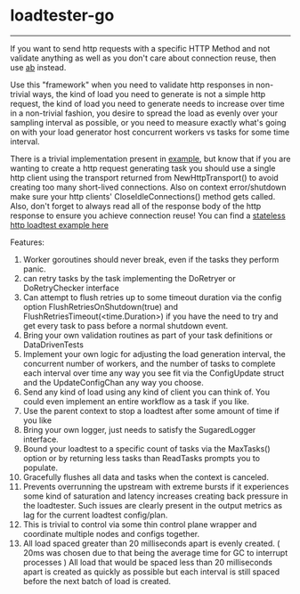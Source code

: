 # loadtester-go

---

If you want to send http requests with a specific HTTP Method and not validate anything as well as you don't care about connection reuse, then use [ab](https://httpd.apache.org/docs/2.4/programs/ab.html) instead.

Use this "framework" when you need to validate http responses in non-trivial ways, the kind of load you need to generate is not a simple http request, the kind of load you need to generate needs to increase over time in a non-trivial fashion, you desire to spread the load as evenly over your sampling interval as possible, or you need to measure exactly what's going on with your load generator host concurrent workers vs tasks for some time interval.

There is a trivial implementation present in [example](./loadtester/example/main.go), but know that if you are wanting to create a http request generating task you should use a single http client using the transport returned from NewHttpTransport() to avoid creating too many short-lived connections. Also on context error/shutdown make sure your http clients' CloseIdleConnections() method gets called. Also, don't forget to always read all of the response body of the http response to ensure you achieve connection reuse! You can find a [stateless http loadtest example here](./loadtester/example_http/main.go)
 
Features:

1. Worker goroutines should never break, even if the tasks they perform panic.
1. can retry tasks by the task implementing the DoRetryer or DoRetryChecker interface
1. Can attempt to flush retries up to some timeout duration via the config option FlushRetriesOnShutdown(true) and FlushRetriesTimeout(<time.Duration>) if you have the need to try and get every task to pass before a normal shutdown event.
1. Bring your own validation routines as part of your task definitions or DataDrivenTests
1. Implement your own logic for adjusting the load generation interval, the concurrent number of workers, and the number of tasks to complete each interval over time any way you see fit via the ConfigUpdate struct and the UpdateConfigChan any way you choose.
1. Send any kind of load using any kind of client you can think of. You could even implement an entire workflow as a task if you like.
1. Use the parent context to stop a loadtest after some amount of time if you like
1. Bring your own logger, just needs to satisfy the SugaredLogger interface.
1. Bound your loadtest to a specific count of tasks via the MaxTasks() option or by returning less tasks than ReadTasks prompts you to populate.
1. Gracefully flushes all data and tasks when the context is canceled.
1. Prevents overrunning the upstream with extreme bursts if it experiences some kind of saturation and latency increases creating back pressure in the loadtester. Such issues are clearly present in the output metrics as lag for the current loadtest config/plan.
1. This is trivial to control via some thin control plane wrapper and coordinate multiple nodes and configs together.
1. All load spaced greater than 20 milliseconds apart is evenly created. ( 20ms was chosen due to that being the average time for GC to interrupt processes ) All load that would be spaced less than 20 milliseconds apart is created as quickly as possible but each interval is still spaced before the next batch of load is created.